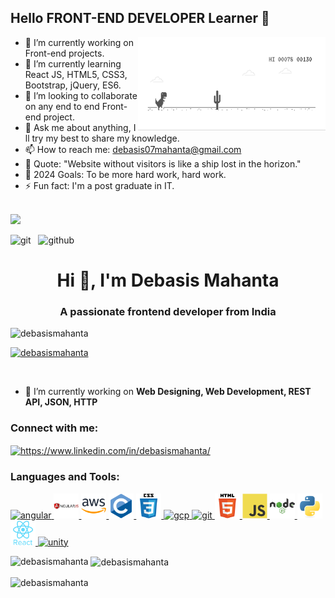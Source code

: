 ## Hello FRONT-END DEVELOPER Learner 👋

<img align= "right" alt="GIF" width="300px" height="150px" src="https://github.com/satya18181/satya18181/blob/main/212284136-03988914-d899-44b4-b1d9-4eeccf656e44.gif">


- 🔭 I’m currently working on Front-end projects.
- 🌱 I’m currently learning React JS, HTML5, CSS3, Bootstrap, jQuery, ES6.
- 👯 I’m looking to collaborate on any end to end Front-end project.
- 💬 Ask me about anything, I ll try my best to share my knowledge.
- 📫 How to reach me: debasis07mahanta@gmail.com
- 💭 Quote: "Website without visitors is like a ship lost in the horizon."
- 🥅 2024 Goals: To be more hard work, hard work.
- ⚡ Fun fact: I'm a post graduate in IT.
<br>
<img height="30" src="https://img.shields.io/badge/Languages and  tools- 🧮-lightblue.svg?&style=for-the-badge&logo=satya &logoColor=blue" />
<p align="left"><img src="https://www.vectorlogo.zone/logos/git-scm/git-scm-icon.svg" alt="git" width="40" height="40"/> &nbsp;
<img alt="github"  src="https://img.icons8.com/ios-glyphs/240/000000/github.png"width="40" height="40"> &nbsp;
<h1 align="center">Hi 👋, I'm Debasis Mahanta</h1>
<h3 align="center">A passionate frontend developer from India</h3>

<p align="left"> <img src="https://komarev.com/ghpvc/?username=debasismahanta&label=Profile%20views&color=0e75b6&style=flat" alt="debasismahanta" /> </p>

<p align="left"> <a href="https://github.com/ryo-ma/github-profile-trophy"><img src="https://github-profile-trophy.vercel.app/?username=debasismahanta" alt="debasismahanta" /></a> </p>

<p align="left"> <a href="https://twitter.com/" target="blank"><img src="https://img.shields.io/twitter/follow/?logo=twitter&style=for-the-badge" alt="" /></a> </p>

- 🔭 I’m currently working on **Web Designing, Web Development, REST API, JSON, HTTP**

<h3 align="left">Connect with me:</h3>
<p align="left">
<a href="https://linkedin.com/in/https://www.linkedin.com/in/debasismahanta/" target="blank"><img align="center" src="https://raw.githubusercontent.com/rahuldkjain/github-profile-readme-generator/master/src/images/icons/Social/linked-in-alt.svg" alt="https://www.linkedin.com/in/debasismahanta/" height="30" width="40" /></a>
</p>

<h3 align="left">Languages and Tools:</h3>
<p align="left"> <a href="https://angular.io" target="_blank" rel="noreferrer"> <img src="https://angular.io/assets/images/logos/angular/angular.svg" alt="angular" width="40" height="40"/> </a> <a href="https://angular.io" target="_blank" rel="noreferrer"> <img src="https://raw.githubusercontent.com/devicons/devicon/master/icons/angularjs/angularjs-original-wordmark.svg" alt="angularjs" width="40" height="40"/> </a> <a href="https://aws.amazon.com" target="_blank" rel="noreferrer"> <img src="https://raw.githubusercontent.com/devicons/devicon/master/icons/amazonwebservices/amazonwebservices-original-wordmark.svg" alt="aws" width="40" height="40"/> </a> <a href="https://www.cprogramming.com/" target="_blank" rel="noreferrer"> <img src="https://raw.githubusercontent.com/devicons/devicon/master/icons/c/c-original.svg" alt="c" width="40" height="40"/> </a> <a href="https://www.w3schools.com/css/" target="_blank" rel="noreferrer"> <img src="https://raw.githubusercontent.com/devicons/devicon/master/icons/css3/css3-original-wordmark.svg" alt="css3" width="40" height="40"/> </a> <a href="https://cloud.google.com" target="_blank" rel="noreferrer"> <img src="https://www.vectorlogo.zone/logos/google_cloud/google_cloud-icon.svg" alt="gcp" width="40" height="40"/> </a> <a href="https://git-scm.com/" target="_blank" rel="noreferrer"> <img src="https://www.vectorlogo.zone/logos/git-scm/git-scm-icon.svg" alt="git" width="40" height="40"/> </a> <a href="https://www.w3.org/html/" target="_blank" rel="noreferrer"> <img src="https://raw.githubusercontent.com/devicons/devicon/master/icons/html5/html5-original-wordmark.svg" alt="html5" width="40" height="40"/> </a> <a href="https://developer.mozilla.org/en-US/docs/Web/JavaScript" target="_blank" rel="noreferrer"> <img src="https://raw.githubusercontent.com/devicons/devicon/master/icons/javascript/javascript-original.svg" alt="javascript" width="40" height="40"/> </a> <a href="https://nodejs.org" target="_blank" rel="noreferrer"> <img src="https://raw.githubusercontent.com/devicons/devicon/master/icons/nodejs/nodejs-original-wordmark.svg" alt="nodejs" width="40" height="40"/> </a> <a href="https://www.python.org" target="_blank" rel="noreferrer"> <img src="https://raw.githubusercontent.com/devicons/devicon/master/icons/python/python-original.svg" alt="python" width="40" height="40"/> </a> <a href="https://reactjs.org/" target="_blank" rel="noreferrer"> <img src="https://raw.githubusercontent.com/devicons/devicon/master/icons/react/react-original-wordmark.svg" alt="react" width="40" height="40"/> </a> <a href="https://unity.com/" target="_blank" rel="noreferrer"> <img src="https://www.vectorlogo.zone/logos/unity3d/unity3d-icon.svg" alt="unity" width="40" height="40"/> </a> </p>

<p><img align="left" src="https://github-readme-stats.vercel.app/api/top-langs?username=debasismahanta&show_icons=true&locale=en&layout=compact" alt="debasismahanta" /></p>

<p>&nbsp;<img align="center" src="https://github-readme-stats.vercel.app/api?username=debasismahanta&show_icons=true&locale=en" alt="debasismahanta" /></p>

<p><img align="center" src="https://github-readme-streak-stats.herokuapp.com/?user=debasismahanta&" alt="debasismahanta" /></p>

    
